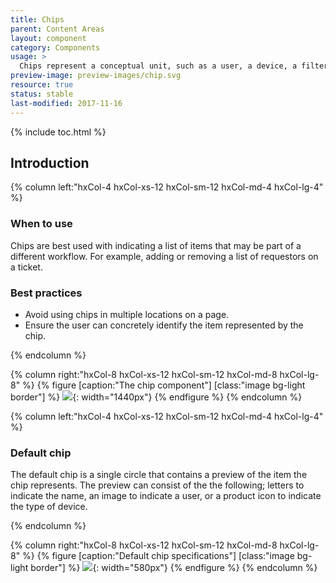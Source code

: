 ```yaml
---
title: Chips
parent: Content Areas
layout: component
category: Components
usage: >
  Chips represent a conceptual unit, such as a user, a device, a filter term, or a chunk of metadata and provide the user with the visual understanding of this conceptual unit as well as the ability to interact with them.
preview-image: preview-images/chip.svg
resource: true
status: stable
last-modified: 2017-11-16
---
```


{% include toc.html %}

## Introduction

<div class="hxRow" markdown="1">

{% column left:"hxCol-4 hxCol-xs-12 hxCol-sm-12 hxCol-md-4 hxCol-lg-4" %}

### When to use

Chips are best used with indicating a list of items that may be part of a different workflow. For example, adding or removing a list of requestors on a ticket.


### Best practices

- Avoid using chips in multiple locations on a page. 
- Ensure the user can concretely identify the item represented by the chip.
<!-- - Using the expanded version can help ensure the information needed by the user is visible. -->

{% endcolumn %}

{% column right:"hxCol-8 hxCol-xs-12 hxCol-sm-12 hxCol-md-8 hxCol-lg-8" %}
{% figure [caption:"The chip component"] [class:"image bg-light border"] %}
![]({{site.url}}/assets/images/components/content-areas/chips/chips-hero.png){: width="1440px"}
{% endfigure %}
{% endcolumn %}

</div>

<div class="hxRow" markdown="1">

{% column left:"hxCol-4 hxCol-xs-12 hxCol-sm-12 hxCol-md-4 hxCol-lg-4" %}

### Default chip

The default chip is a single circle that contains a preview of the item the chip represents. The preview can consist of the the following; letters to indicate the name, an image to indicate a user, or a product icon to indicate the type of device.

{% endcolumn %}

{% column right:"hxCol-8 hxCol-xs-12 hxCol-sm-12 hxCol-md-8 hxCol-lg-8" %}
{% figure [caption:"Default chip specifications"] [class:"image bg-light border"] %}
![]({{site.url}}/assets/images/components/content-areas/chips/chips-default.png){: width="580px"}
{% endfigure %}
{% endcolumn %}

</div>

<!--
<div class="hxRow" markdown="1">

{% column left:"hxCol-4 hxCol-xs-12 hxCol-sm-12 hxCol-md-4 hxCol-lg-4" %}

### Expanded chip

Use expanded chips when the user needs additional context to differentiate the chip from other chips or when the user needs to provide additional information.

{% endcolumn %}

{% column right:"hxCol-8 hxCol-xs-12 hxCol-sm-12 hxCol-md-8 hxCol-lg-8" %}
{% figure [caption:"Expanded chip specifications"] [class:"image bg-light border"] %}
![]({{site.url}}/assets/images/components/content-areas/chips/chips-expanded.png){: width="624px"}
{% endfigure %}
{% endcolumn %}

</div>

<div class="hxRow" markdown="1">

{% column left:"hxCol-4 hxCol-xs-12 hxCol-sm-12 hxCol-md-4 hxCol-lg-4" %}

### Interactions

Clicking a chip reveals additional related information in a card that overlays the chip. 

For example, clicking a user chip allows the user to view their email address, permissions, contact info, or other similar data. 


{% endcolumn %}

{% column right:"hxCol-8 hxCol-xs-12 hxCol-sm-12 hxCol-md-8 hxCol-lg-8" %}
{% figure [caption:"Interacting with an expanded chip"] [class:"image bg-light border"] %}
![]({{site.url}}/assets/images/components/content-areas/chips/chips-expanded-ixd.png){: width="624px"}
{% endfigure %}
{% endcolumn %}

</div>
-->
